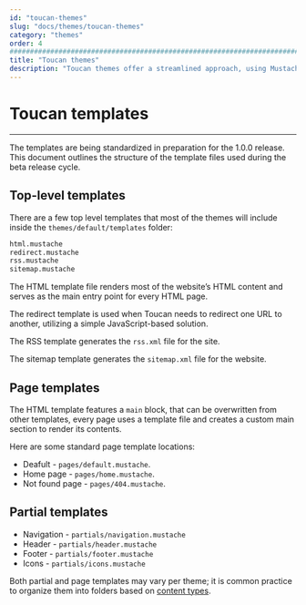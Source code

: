 ```yaml
---
id: "toucan-themes"
slug: "docs/themes/toucan-themes"
category: "themes"
order: 4
################################################################################
title: "Toucan themes"
description: "Toucan themes offer a streamlined approach, using Mustache, for building, customizing, and designing static sites to meet various needs and styles"
---
```


# Toucan templates
---

The templates are being standardized in preparation for the 1.0.0 release. This document outlines the structure of the template files used during the beta release cycle.

## Top-level templates

There are a few top level templates that most of the themes will include inside the `themes/default/templates` folder:

```sh
html.mustache
redirect.mustache
rss.mustache
sitemap.mustache
```

The HTML template file renders most of the website’s HTML content and serves as the main entry point for every HTML page.

The redirect template is used when Toucan needs to redirect one URL to another, utilizing a simple JavaScript-based solution.

The RSS template generates the `rss.xml` file for the site.

The sitemap template generates the `sitemap.xml` file for the website.

## Page templates

The HTML template features a `main` block, that can be overwritten from other templates, every page uses a template file and creates a custom main section to render its contents.

Here are some standard page template locations:

- Deafult - `pages/default.mustache`.
- Home page - `pages/home.mustache`.
- Not found page - `pages/404.mustache`.


## Partial templates

- Navigation - `partials/navigation.mustache`
- Header - `partials/header.mustache`
- Footer - `partials/footer.mustache`
- Icons - `partials/icons.mustache`

Both partial and page templates may vary per theme; it is common practice to organize them into folders based on [content types](/docs/themes/content-types/).
